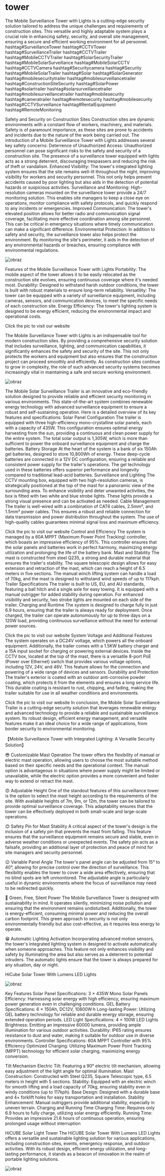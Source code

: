 # tower


The Mobile Surveillance Tower with Lights is a cutting-edge security solution tailored to address the unique challenges and requirements of construction sites. This versatile and highly adaptable system plays a crucial role in enhancing safety, security, and overall site management, ensuring a secure and efficient working environment for all personnel.
hashtag#SurveillanceTower hashtag#CCTVTower hashtag#SurveillanceTrailer hashtag#CCTVTrailer hashtag#MobileCCTVTrailer hashtag#SolarSecurityTrailer hashtag#MobileSolarSurveillance hashtag#MobileSolarCCTV hashtag#CCTVCamera hashtag#Securitycamera hashtag#Security hashtag#MobileSolarTrailer hashtag#Solar hashtag#SolarGenerator hashtag#mobilesecuritytrailer hashtag#mobilesurveillancetrailer hashtag#ConstructionSiteSecurity hashtag#SolarPower hashtag#solartrailer hashtag#solarsurveillancetrailer hashtag#mobilesurveillancetrailer hashtag#mobilesecurity hashtag#cameratrailer hashtag#remotesecurity hashtag#mobilesecurity hashtag#CCTVSurveillance hashtag#RentalEquipment hashtag#RemoteMonitoring

Safety and Security on Construction Sites
Construction sites are dynamic environments with a constant flow of workers, machinery, and materials. Safety is of paramount importance, as these sites are prone to accidents and incidents due to the nature of the work being carried out. The introduction of a Mobile Surveillance Tower with Lights addresses several key safety concerns:
Deterrence of Unauthorized Access: Unauthorized personnel can pose significant risks to the safety and security of a construction site. The presence of a surveillance tower equipped with lights acts as a strong deterrent, discouraging trespassers and reducing the risk of theft or vandalism.
Enhanced Visibility: The tower's integrated lighting system ensures that the site remains well-lit throughout the night, improving visibility for workers and security personnel. This not only helps prevent accidents caused by poor lighting but also aids in the detection of potential hazards or suspicious activities.
Surveillance and Monitoring: High-resolution cameras mounted on the surveillance tower provide a 24/7 monitoring solution. This enables site managers to keep a close eye on operations, monitor compliance with safety protocols, and quickly respond to any incidents or emergencies.
Improved Communication: The tower's elevated position allows for better radio and communication signal coverage, facilitating more effective coordination among site personnel. This can be critical in emergency situations where timely communication can make a significant difference.
Environmental Protection: In addition to safety and security, the surveillance tower also helps protect the environment. By monitoring the site's perimeter, it aids in the detection of any environmental hazards or breaches, ensuring compliance with environmental regulations.

![obraz](https://github.com/cameramonit/tower/assets/5669657/73781a88-9cd6-405b-be5f-4c732fed4686)


Features of the Mobile Surveillance Tower with Lights
Portability: The mobile aspect of the tower allows it to be easily relocated as the construction site evolves, ensuring continuous coverage where it's needed most.
Durability: Designed to withstand harsh outdoor conditions, the tower is built with robust materials to ensure long-term reliability.
Versatility: The tower can be equipped with a variety of surveillance equipment, including cameras, sensors, and communication devices, to meet the specific needs of each construction site.
Energy Efficiency: The tower's lighting system is designed to be energy efficient, reducing the environmental impact and operational costs.

Click the pic to visit our website

The Mobile Surveillance Tower with Lights is an indispensable tool for modern construction sites. By providing a comprehensive security solution that includes surveillance, lighting, and communication capabilities, it significantly enhances the safety and security of the site. This not only protects the workers and equipment but also ensures that the construction project can proceed smoothly and efficiently. As construction sites continue to grow in complexity, the role of such advanced security systems becomes increasingly vital in maintaining a safe and secure working environment.

![obraz](https://github.com/cameramonit/tower/assets/5669657/320870db-2e27-4bdc-9979-88ad0b562863)

The Mobile Solar Surveillance Trailer is an innovative and eco-friendly solution designed to provide reliable and efficient security monitoring in various environments. This state-of-the-art system combines renewable energy technology with advanced surveillance equipment to ensure a robust and self-sustaining operation. Here is a detailed overview of its key features and specifications:
Solar Panel Configuration
The trailer is equipped with three high-efficiency mono-crystalline solar panels, each with a capacity of 435W. This configuration ensures optimal energy harvesting from the sun, providing a continuous and clean power supply for the entire system. The total solar output is 1,305W, which is more than sufficient to power the onboard surveillance equipment and charge the batteries.
Battery Storage
At the heart of the system is a bank of six 150Ah gel batteries, designed to store 10,800Wh of energy. These deep-cycle batteries are connected in a 12V DC configuration, ensuring a reliable and consistent power supply for the trailer's operations. The gel technology used in these batteries offers superior performance and longevity compared to traditional lead-acid batteries.
Surveillance and Lighting
The CCTV mounting box, equipped with two high-resolution cameras, is strategically positioned at the top of the mast for a panoramic view of the surrounding area. To enhance visibility and deter unwanted activities, the box is fitted with two white and blue strobe lights. These lights provide a strong visual presence and can be activated as needed.
Cable Management
The trailer is well-wired with a combination of CAT6 cables, 2.5mm², and 1.5mm² power cables. This ensures a robust and reliable connection for data transmission and power distribution throughout the system. The use of high-quality cables guarantees minimal signal loss and maximum efficiency.

Click the pic to visit our website
Control and Efficiency
The system is managed by a 60A MPPT (Maximum Power Point Tracking) controller, which boasts an impressive efficiency of 95%. This controller ensures that the solar panels and batteries work in perfect harmony, maximizing energy utilization and prolonging the life of the battery bank.
Mast and Stability
The mast is constructed from steel Q235, a strong and durable material that ensures the trailer's stability. The square telescopic design allows for easy extension and retraction of the mast, which can reach a height of 6.5 meters in five sections. The manual winch lifting system can handle a load of 70kg, and the mast is designed to withstand wind speeds of up to 117kph.
Trailer Specifications
The trailer is built to US, EU, and AU standards, featuring a ball hitch and a single axle for easy towing. It is equipped with a manual outrigger for added stability during operation. For enhanced visibility and security, two strobe lights are mounted on each side of the trailer.
Charging and Runtime
The system is designed to charge fully in just 6.9 hours, ensuring that the trailer is always ready for deployment. Once charged, the trailer can operate autonomously for up to three days on a 120W load, providing continuous surveillance without the need for external power sources.

Click the pic to visit our website
System Voltage and Additional Features
The system operates on a DC24V voltage, which powers all the onboard equipment. Additionally, the trailer comes with a 1.5KW battery charger and a 15A input socket for charging or powering external devices. Inside the CCTV box, located at the top of the mast, there is a versatile 8-port PoE (Power over Ethernet) switch that provides various voltage options, including 12V, 24V, and 48V. This feature allows for the connection and powering of a wide range of devices and sensors.
Durability and Protection
The trailer's exterior is coated with an outdoor anti-corrosive powder coating, which protects it from the elements and ensures a long service life. This durable coating is resistant to rust, chipping, and fading, making the trailer suitable for use in all weather conditions and environments.

Click the pic to visit our website
In conclusion, the Mobile Solar Surveillance Trailer is a cutting-edge security solution that leverages renewable energy and advanced technology to provide a reliable and sustainable surveillance system. Its robust design, efficient energy management, and versatile features make it an ideal choice for a wide range of applications, from border security to environmental monitoring.


【Mobile Surveillance Tower with Integrated Lighting: A Versatile Security Solution】

😎 Customizable Mast Operation
The tower offers the flexibility of manual or electric mast operation, allowing users to choose the most suitable method based on their specific needs and the operational context. The manual option is advantageous in situations where power supply might be limited or unavailable, while the electric option provides a more convenient and faster way to extend or retract the mast.

😍 Adjustable Height
One of the standout features of this surveillance tower is the option to select the mast height according to the requirements of the site. With available heights of 7m, 9m, or 12m, the tower can be tailored to provide optimal surveillance coverage. This adaptability ensures that the tower can be effectively deployed in both small-scale and large-scale operations.

😊 Safety Pin for Mast Stability
A critical aspect of the tower's design is the inclusion of a safety pin that prevents the mast from falling. This feature ensures that the surveillance equipment remains secure and stable, even in adverse weather conditions or unexpected events. The safety pin acts as a failsafe, providing an additional layer of protection and peace of mind for site managers and security personnel.

😉 Variable Panel Angle
The tower's panel angle can be adjusted from 15° to 40°, allowing for precise control over the direction of surveillance. This flexibility enables the tower to cover a wide area effectively, ensuring that no blind spots are left unmonitored. The adjustable angle is particularly useful in dynamic environments where the focus of surveillance may need to be redirected quickly.

🤗 Green, Free, Silent Power
The Mobile Surveillance Tower is designed with sustainability in mind. It operates silently, minimizing noise pollution and ensuring that the environment remains undisturbed. Additionally, the tower is energy-efficient, consuming minimal power and reducing the overall carbon footprint. This green approach to security is not only environmentally friendly but also cost-effective, as it requires less energy to operate.

😁 Automatic Lighting Activation
Incorporating advanced motion sensors, the tower's integrated lighting system is designed to activate automatically when someone approaches. This feature not only enhances visibility and safety by illuminating the area but also serves as a deterrent to potential intruders. The automatic lights ensure that the tower is always prepared for any situation, day or night.









HiCube Solar Tower With Lumens LED Lights

![obraz](https://github.com/cameramonit/tower/assets/5669657/b3d1a6b6-c76a-439b-a8f6-2c514539d118)

Key Features
Solar Panel
Specifications: 3 × 435W Mono Solar Panels
Efficiency: Harnessing solar energy with high efficiency, ensuring maximum power generation even in challenging conditions.
GEL Battery
Specifications: 6 × 150Ah, DC12V, 10800W·h
Long-lasting Power: Utilizing GEL battery technology for reliable and durable energy storage, ensuring extended operation periods.
LED Light
Specifications: 4 × 100W LED Lights
Brightness: Emitting an impressive 60000 lumens, providing ample illumination for various outdoor activities.
Durability: IP65 rating ensures resistance to dust and water, making it suitable for outdoor use in diverse environments.
Controller
Specifications: 60A MPPT Controller with 95% Efficiency
Optimized Charging: Utilizing Maximum Power Point Tracking (MPPT) technology for efficient solar charging, maximizing energy conversion.

Tilt Mechanism
Electric Tilt: Featuring a 90° electric tilt mechanism, allowing easy adjustment of the light angle for optimal illumination.
Mast
Construction: Constructed with Steel Q235, Square Telescopic type, 6.5 meters in height with 5 sections.
Stability: Equipped with an electric winch for smooth lifting and a load capacity of 70kg, ensuring stability even in windy conditions (up to 117kph).
Base
Design: Designed with a durable base and 4× forklift holes for easy transportation and installation.
Stability Enhancement: Manual outriggers provide additional stability, especially in uneven terrain.
Charging and Running Time
Charging Time: Requires only 6.9 hours to fully charge, utilizing solar energy efficiently.
Running Time: Provides an impressive 21.6 hours of continuous operation, ensuring prolonged usage without interruption

HiCUBE Solar Light Tower
The HiCUBE Solar Tower With Lumens LED Lights offers a versatile and sustainable lighting solution for various applications, including construction sites, events, emergency response, and outdoor activities. With its robust design, efficient energy utilization, and long-lasting performance, it stands as a beacon of innovation in the realm of portable lighting solutions.

![obraz](https://github.com/cameramonit/tower/assets/5669657/81202b3d-c6e3-404d-aa4f-61405990570d)

